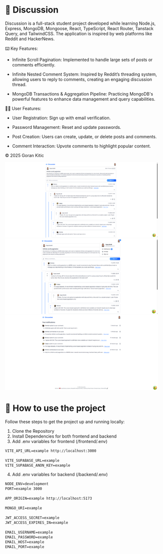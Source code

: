 # 💭 Discussion

Discussion is a full-stack student project developed while learning Node.js, Express, MongoDB, Mongoose, React, TypeScript, React Router, Tanstack Query, and TailwindCSS. The application is inspired by web platforms like Reddit and HackerNews.

⌨️ Key Features:

-   Infinite Scroll Pagination: Implemented to handle large sets of posts or comments efficiently.

-   Infinite Nested Comment System: Inspired by Reddit’s threading system, allowing users to reply to comments, creating an engaging discussion thread.

-   MongoDB Transactions & Aggregation Pipeline: Practicing MongoDB's powerful features to enhance data management and query capabilities.

👨‍🚀 User Features:

-   User Registration: Sign up with email verification.

-   Password Management: Reset and update passwords.

-   Post Creation: Users can create, update, or delete posts and comments.

-   Comment Interaction: Upvote comments to highlight popular content.

©️ 2025 Goran Kitic

<img src="screenshots/screenshot-1.png" />
<img src="screenshots/screenshot-3.png" />
<img src="screenshots/screenshot-2.png" />

# 🚀 How to use the project

Follow these steps to get the project up and running locally:

1. Clone the Repository
2. Install Dependencies for both frontend and backend
3. Add .env variables for frontend (/frontend/.env)

```
VITE_API_URL=example http://localhost:3000

VITE_SUPABASE_URL=example
VITE_SUPABASE_ANON_KEY=example
```

4. Add .env variables for backend (/backend/.env)

```
NODE_ENV=development
PORT=example 3000

APP_ORIGIN=example http://localhost:5173

MONGO_URI=example

JWT_ACCESS_SECRET=example
JWT_ACCESS_EXPIRES_IN=example

EMAIL_USERNAME=example
EMAIL_PASSWORD=example
EMAIL_HOST=example
EMAIL_PORT=example
```
